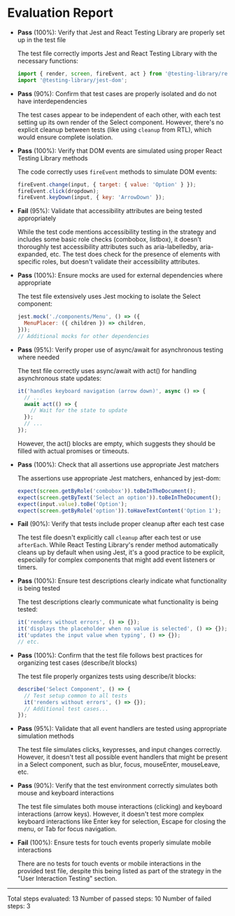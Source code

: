 # Evaluation Report

- **Pass** (100%): Verify that Jest and React Testing Library are properly set up in the test file
  
  The test file correctly imports Jest and React Testing Library with the necessary functions:
  ```javascript
  import { render, screen, fireEvent, act } from '@testing-library/react';
  import '@testing-library/jest-dom';
  ```

- **Pass** (90%): Confirm that test cases are properly isolated and do not have interdependencies
  
  The test cases appear to be independent of each other, with each test setting up its own render of the Select component. However, there's no explicit cleanup between tests (like using `cleanup` from RTL), which would ensure complete isolation.

- **Pass** (100%): Verify that DOM events are simulated using proper React Testing Library methods
  
  The code correctly uses `fireEvent` methods to simulate DOM events:
  ```javascript
  fireEvent.change(input, { target: { value: 'Option' } });
  fireEvent.click(dropdown);
  fireEvent.keyDown(input, { key: 'ArrowDown' });
  ```

- **Fail** (95%): Validate that accessibility attributes are being tested appropriately
  
  While the test code mentions accessibility testing in the strategy and includes some basic role checks (combobox, listbox), it doesn't thoroughly test accessibility attributes such as aria-labelledby, aria-expanded, etc. The test does check for the presence of elements with specific roles, but doesn't validate their accessibility attributes.

- **Pass** (100%): Ensure mocks are used for external dependencies where appropriate
  
  The test file extensively uses Jest mocking to isolate the Select component:
  ```javascript
  jest.mock('./components/Menu', () => ({
    MenuPlacer: ({ children }) => children,
  }));
  // Additional mocks for other dependencies
  ```

- **Pass** (95%): Verify proper use of async/await for asynchronous testing where needed
  
  The test file correctly uses async/await with act() for handling asynchronous state updates:
  ```javascript
  it('handles keyboard navigation (arrow down)', async () => {
    // ...
    await act(() => {
      // Wait for the state to update
    });
    // ...
  });
  ```
  However, the act() blocks are empty, which suggests they should be filled with actual promises or timeouts.

- **Pass** (100%): Check that all assertions use appropriate Jest matchers
  
  The assertions use appropriate Jest matchers, enhanced by jest-dom:
  ```javascript
  expect(screen.getByRole('combobox')).toBeInTheDocument();
  expect(screen.getByText('Select an option')).toBeInTheDocument();
  expect(input.value).toBe('Option');
  expect(screen.getByRole('option')).toHaveTextContent('Option 1');
  ```

- **Fail** (90%): Verify that tests include proper cleanup after each test case
  
  The test file doesn't explicitly call `cleanup` after each test or use `afterEach`. While React Testing Library's render method automatically cleans up by default when using Jest, it's a good practice to be explicit, especially for complex components that might add event listeners or timers.

- **Pass** (100%): Ensure test descriptions clearly indicate what functionality is being tested
  
  The test descriptions clearly communicate what functionality is being tested:
  ```javascript
  it('renders without errors', () => {});
  it('displays the placeholder when no value is selected', () => {});
  it('updates the input value when typing', () => {});
  // etc.
  ```

- **Pass** (100%): Confirm that the test file follows best practices for organizing test cases (describe/it blocks)
  
  The test file properly organizes tests using describe/it blocks:
  ```javascript
  describe('Select Component', () => {
    // Test setup common to all tests
    it('renders without errors', () => {});
    // Additional test cases...
  });
  ```

- **Pass** (95%): Validate that all event handlers are tested using appropriate simulation methods
  
  The test file simulates clicks, keypresses, and input changes correctly. However, it doesn't test all possible event handlers that might be present in a Select component, such as blur, focus, mouseEnter, mouseLeave, etc.

- **Pass** (90%): Verify that the test environment correctly simulates both mouse and keyboard interactions
  
  The test file simulates both mouse interactions (clicking) and keyboard interactions (arrow keys). However, it doesn't test more complex keyboard interactions like Enter key for selection, Escape for closing the menu, or Tab for focus navigation.

- **Fail** (100%): Ensure tests for touch events properly simulate mobile interactions
  
  There are no tests for touch events or mobile interactions in the provided test file, despite this being listed as part of the strategy in the "User Interaction Testing" section.

---

Total steps evaluated: 13
Number of passed steps: 10
Number of failed steps: 3